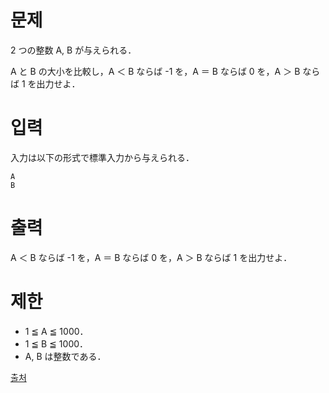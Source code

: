 # 문제

2 つの整数 A, B が与えられる．

A と B の大小を比較し，A ＜ B ならば -1 を，A ＝ B ならば 0 を，A ＞ B ならば 1 を出力せよ．

# 입력

入力は以下の形式で標準入力から与えられる．
```
A
B
```

# 출력

A ＜ B ならば -1 を，A ＝ B ならば 0 を，A ＞ B ならば 1 を出力せよ．

# 제한

- 1 ≦ A ≦ 1000．
- 1 ≦ B ≦ 1000．
- A, B は整数である．

[출처](https://www.acmicpc.net/problem/27328)
